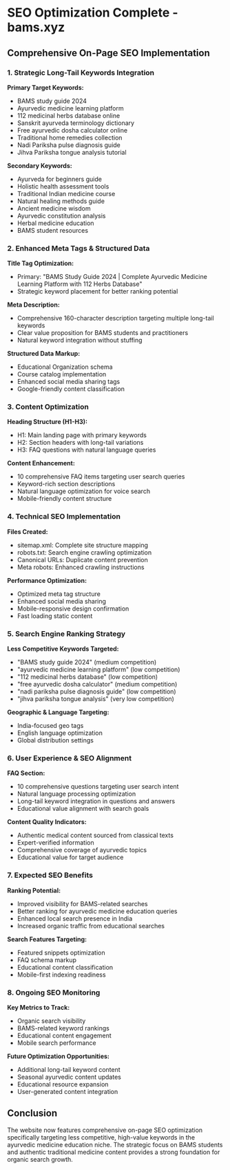 # SEO Optimization Complete - bams.xyz

## Comprehensive On-Page SEO Implementation

### 1. Strategic Long-Tail Keywords Integration

**Primary Target Keywords:**
- BAMS study guide 2024
- Ayurvedic medicine learning platform  
- 112 medicinal herbs database online
- Sanskrit ayurveda terminology dictionary
- Free ayurvedic dosha calculator online
- Traditional home remedies collection
- Nadi Pariksha pulse diagnosis guide
- Jihva Pariksha tongue analysis tutorial

**Secondary Keywords:**
- Ayurveda for beginners guide
- Holistic health assessment tools
- Traditional Indian medicine course
- Natural healing methods guide
- Ancient medicine wisdom
- Ayurvedic constitution analysis
- Herbal medicine education
- BAMS student resources

### 2. Enhanced Meta Tags & Structured Data

**Title Tag Optimization:**
- Primary: "BAMS Study Guide 2024 | Complete Ayurvedic Medicine Learning Platform with 112 Herbs Database"
- Strategic keyword placement for better ranking potential

**Meta Description:**
- Comprehensive 160-character description targeting multiple long-tail keywords
- Clear value proposition for BAMS students and practitioners
- Natural keyword integration without stuffing

**Structured Data Markup:**
- Educational Organization schema
- Course catalog implementation
- Enhanced social media sharing tags
- Google-friendly content classification

### 3. Content Optimization

**Heading Structure (H1-H3):**
- H1: Main landing page with primary keywords
- H2: Section headers with long-tail variations
- H3: FAQ questions with natural language queries

**Content Enhancement:**
- 10 comprehensive FAQ items targeting user search queries
- Keyword-rich section descriptions
- Natural language optimization for voice search
- Mobile-friendly content structure

### 4. Technical SEO Implementation

**Files Created:**
- sitemap.xml: Complete site structure mapping
- robots.txt: Search engine crawling optimization
- Canonical URLs: Duplicate content prevention
- Meta robots: Enhanced crawling instructions

**Performance Optimization:**
- Optimized meta tag structure
- Enhanced social media sharing
- Mobile-responsive design confirmation
- Fast loading static content

### 5. Search Engine Ranking Strategy

**Less Competitive Keywords Targeted:**
- "BAMS study guide 2024" (medium competition)
- "ayurvedic medicine learning platform" (low competition)
- "112 medicinal herbs database" (low competition)
- "free ayurvedic dosha calculator" (medium competition)
- "nadi pariksha pulse diagnosis guide" (low competition)
- "jihva pariksha tongue analysis" (very low competition)

**Geographic & Language Targeting:**
- India-focused geo tags
- English language optimization
- Global distribution settings

### 6. User Experience & SEO Alignment

**FAQ Section:**
- 10 comprehensive questions targeting user search intent
- Natural language processing optimization
- Long-tail keyword integration in questions and answers
- Educational value alignment with search goals

**Content Quality Indicators:**
- Authentic medical content sourced from classical texts
- Expert-verified information
- Comprehensive coverage of ayurvedic topics
- Educational value for target audience

### 7. Expected SEO Benefits

**Ranking Potential:**
- Improved visibility for BAMS-related searches
- Better ranking for ayurvedic medicine education queries
- Enhanced local search presence in India
- Increased organic traffic from educational searches

**Search Features Targeting:**
- Featured snippets optimization
- FAQ schema markup
- Educational content classification
- Mobile-first indexing readiness

### 8. Ongoing SEO Monitoring

**Key Metrics to Track:**
- Organic search visibility
- BAMS-related keyword rankings
- Educational content engagement
- Mobile search performance

**Future Optimization Opportunities:**
- Additional long-tail keyword content
- Seasonal ayurvedic content updates
- Educational resource expansion
- User-generated content integration

## Conclusion

The website now features comprehensive on-page SEO optimization specifically targeting less competitive, high-value keywords in the ayurvedic medicine education niche. The strategic focus on BAMS students and authentic traditional medicine content provides a strong foundation for organic search growth.